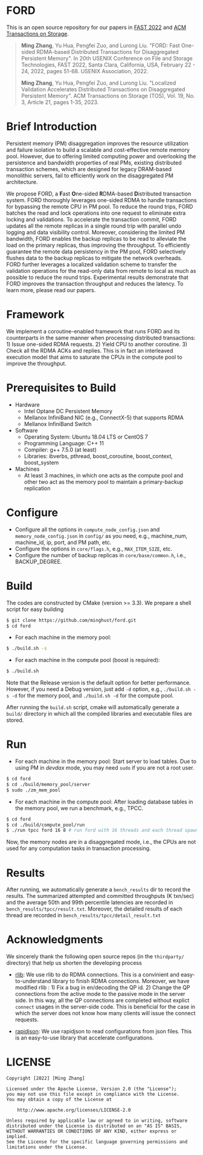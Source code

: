 # FORD
This is an open source repository for our papers in [FAST 2022](https://www.usenix.org/conference/fast22) and [ACM Transactions on Storage](https://dl.acm.org/journal/tos).

> **Ming Zhang**, Yu Hua, Pengfei Zuo, and Lurong Liu. "FORD: Fast One-sided RDMA-based Distributed Transactions for Disaggregated Persistent Memory". In 20th USENIX Conference on File and Storage Technologies, FAST 2022, Santa Clara, California, USA, February 22 - 24, 2022, pages 51-68. USENIX Association, 2022.
>
> **Ming Zhang**, Yu Hua, Pengfei Zuo, and Lurong Liu. "Localized Validation Accelerates Distributed Transactions on Disaggregated Persistent Memory". ACM Transactions on Storage (TOS), Vol. 19, No. 3, Article 21, pages 1-35, 2023.

# Brief Introduction
Persistent memory (PM) disaggregation improves the resource utilization and failure isolation to build a scalable and cost-effective remote memory pool. However, due to offering limited computing power and overlooking the persistence and bandwidth properties of real PMs, existing distributed transaction schemes, which are designed for legacy DRAM-based monolithic servers, fail to efficiently work on the disaggregated PM architecture.

We propose FORD, a **F**ast **O**ne-sided **R**DMA-based **D**istributed transaction system. FORD thoroughly leverages one-sided RDMA to handle transactions for bypassing the remote CPU in PM pool. To reduce the round trips, FORD batches the read and lock operations into one request to eliminate extra locking and validations. To accelerate the transaction commit, FORD updates all the remote replicas in a single round trip with parallel undo logging and data visibility control. Moreover, considering the limited PM bandwidth, FORD enables the backup replicas to be read to alleviate the load on the primary replicas, thus improving the throughput. To efficiently guarantee the remote data persistency in the PM pool, FORD selectively flushes data to the backup replicas to mitigate the network overheads. FORD further leverages a localized validation scheme to transfer the validation operations for the read-only data from remote to local as much as possible to reduce the round trips. Experimental results demonstrate that FORD improves the transaction throughput and reduces the latency. To learn more, please read our papers.

# Framework
We implement a coroutine-enabled framework that runs FORD and its counterparts in the same manner when processing distributed transactions: 1) Issue one-sided RDMA requests. 2) Yield CPU to another coroutine. 3) Check all the RDMA ACKs and replies. This is in fact an interleaved execution model that aims to saturate the CPUs in the compute pool to improve the throughput.

# Prerequisites to Build
- Hardware
  - Intel Optane DC Persistent Memory
  - Mellanox InfiniBand NIC (e.g., ConnectX-5) that supports RDMA
  - Mellanox InfiniBand Switch
- Software
  - Operating System: Ubuntu 18.04 LTS or CentOS 7
  - Programming Language: C++ 11
  - Compiler: g++ 7.5.0 (at least)
  - Libraries: ibverbs, pthread, boost_coroutine, boost_context, boost_system
- Machines
  - At least 3 machines, in which one acts as the compute pool and other two act as the memory pool to maintain a primary-backup replication


# Configure
- Configure all the options in ```compute_node_config.json``` and ```memory_node_config.json``` in ```config/``` as you need, e.g., machine_num, machine_id, ip, port, and PM path, etc.
- Configure the options in ```core/flags.h```, e.g., ```MAX_ITEM_SIZE```, etc.
- Configure the number of backup replicas in ```core/base/common.h```, i.e., BACKUP_DEGREE.

# Build
The codes are constructed by CMake (version >= 3.3). We prepare a shell script for easy building

```sh
$ git clone https://github.com/minghust/ford.git
$ cd ford
```

- For each machine in the memory pool: 

```sh 
$ ./build.sh -s
```

- For each machine in the compute pool (boost is required):

```sh 
$ ./build.sh
```

Note that the Release version is the default option for better performance. However, if you need a Debug version, just add ```-d``` option, e.g., ```./build.sh -s -d``` for the memory pool, and ```./build.sh -d``` for the compute pool.

After running the ```build.sh``` script, cmake will automatically generate a ```build/``` directory in which all the compiled libraries and executable files are stored.


# Run
- For each machine in the memory pool: Start server to load tables. Due to using PM in *devdax* mode, you may need ```sudo``` if you are not a root user.
```sh
$ cd ford
$ cd ./build/memory_pool/server
$ sudo ./zm_mem_pool
```

- For each machine in the compute pool: After loading database tables in the memory pool, we run a benchmark, e.g., TPCC.
```sh
$ cd ford
$ cd ./build/compute_pool/run
$ ./run tpcc ford 16 8 # run ford with 16 threads and each thread spawns 8 coroutines
```
Now, the memory nodes are in a disaggregated mode, i.e., the CPUs are not used for any computation tasks in transaction processing.

# Results
After running, we automatically generate a ```bench_results``` dir to record the results. The summarized attempted and committed throughputs (K txn/sec) and the average 50th and 99th percentile latencies are recorded in ```bench_results/tpcc/result.txt```. Moreover, the detailed results of each thread are recorded in ```bench_results/tpcc/detail_result.txt``` 

# Acknowledgments

We sincerely thank the following open source repos (in the ```thirdparty/``` directory) that help us shorten the developing process

- [rlib](https://github.com/wxdwfc/rlib): We use rlib to do RDMA connections. This is a convinient and easy-to-understand library to finish RDMA connections. Moreover, we have modified rlib : 1) Fix a bug in en/decoding the QP id. 2) Change the QP connections from the active mode to the passive mode in the server side. In this way, all the QP connections are completed without explict ```connect``` usages in the server-side code. This is beneficial for the case in which the server does not know how many clients will issue the connect requests.

- [rapidjson](https://github.com/Tencent/rapidjson): We use rapidjson to read configurations from json files. This is an easy-to-use library that accelerate configurations.

# LICENSE

```text
Copyright [2022] [Ming Zhang]

Licensed under the Apache License, Version 2.0 (the "License");
you may not use this file except in compliance with the License.
You may obtain a copy of the License at

    http://www.apache.org/licenses/LICENSE-2.0

Unless required by applicable law or agreed to in writing, software
distributed under the License is distributed on an "AS IS" BASIS,
WITHOUT WARRANTIES OR CONDITIONS OF ANY KIND, either express or implied.
See the License for the specific language governing permissions and
limitations under the License.
```
